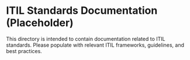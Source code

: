 # ITIL Standards Documentation (Placeholder)

This directory is intended to contain documentation related to ITIL standards. Please populate with relevant ITIL frameworks, guidelines, and best practices.
